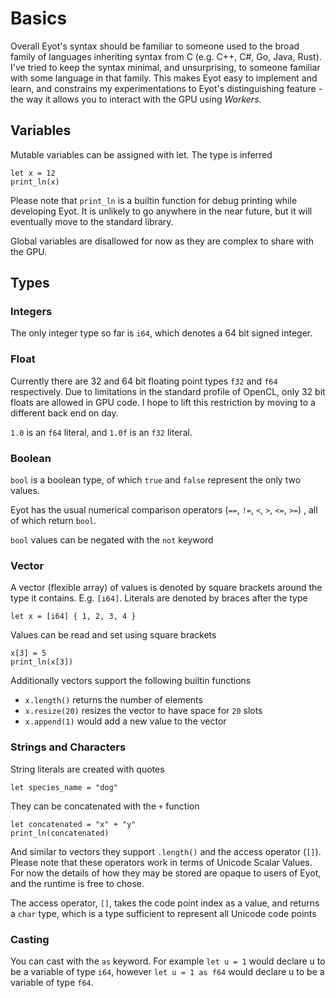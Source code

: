 # Basics

Overall Eyot's syntax should be familiar to someone used to the broad family of languages inheriting syntax from C (e.g. C++, C#, Go, Java, Rust).
I've tried to keep the syntax minimal, and unsurprising, to someone familiar with some language in that family.
This makes Eyot easy to implement and learn, and constrains my experimentations to Eyot's distinguishing feature - the way it allows you to interact with the GPU using *Workers*.

## Variables

Mutable variables can be assigned with let. The type is inferred

```
let x = 12
print_ln(x)
```

Please note that `print_ln` is a builtin function for debug printing while developing Eyot.
It is unlikely to go anywhere in the near future, but it will eventually move to the standard library.

Global variables are disallowed for now as they are complex to share with the GPU.

## Types

### Integers

The only integer type so far is `i64`, which denotes a 64 bit signed integer.

### Float

Currently there are 32 and 64 bit floating point types `f32` and `f64` respectively.
Due to limitations in the standard profile of OpenCL, only 32 bit floats are allowed in GPU code.
I hope to lift this restriction by moving to a different back end on day.

`1.0` is an `f64` literal, and `1.0f` is an `f32` literal.

### Boolean

`bool` is a boolean type, of which `true` and `false` represent the only two values.

Eyot has the usual numerical comparison operators (`==`, `!=`, `<`, `>`, `<=`, `>=`) , all of which return `bool`.

`bool` values can be negated with the `not` keyword 

### Vector

A vector (flexible array) of values is denoted by square brackets around the type it contains.
E.g. `[i64]`.
Literals are denoted by braces after the type

```
let x = [i64] { 1, 2, 3, 4 }
```

Values can be read and set using square brackets

```
x[3] = 5
print_ln(x[3])
```

Additionally vectors support the following builtin functions
- `x.length()` returns the number of elements
- `x.resize(20)` resizes the vector to have space for `20` slots
- `x.append(1)` would add a new value to the vector

### Strings and Characters

String literals are created with quotes

```
let species_name = "dog"
```

They can be concatenated with the `+` function

```
let concatenated = "x" + "y"
print_ln(concatenated)
```

And similar to vectors they support `.length()` and the access operator (`[]`).
Please note that these operators work in terms of Unicode Scalar Values.
For now the details of how they may be stored are opaque to users of Eyot, and the runtime is free to chose.

The access operator, `[]`, takes the code point index as a value, and returns a `char` type, which is a type sufficient to represent all Unicode code points

### Casting

You can cast with the `as` keyword. For example `let u = 1` would declare u to be a variable of type `i64`, however `let u = 1 as f64` would declare u to be a variable of type `f64`.
